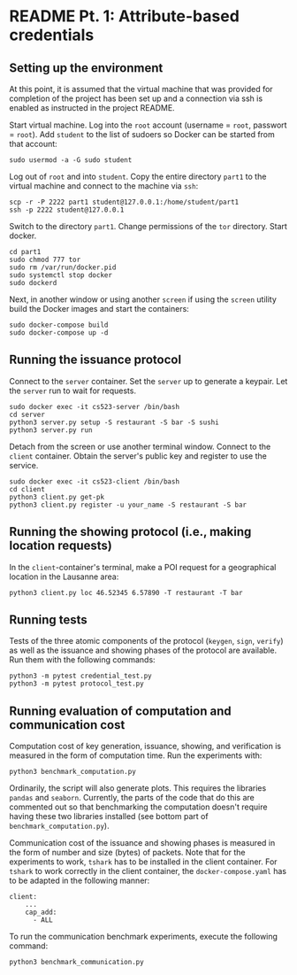 
# README Pt. 1: Attribute-based credentials

## Setting up the environment

At this point, it is assumed that the virtual machine that was provided for completion of the project has been set up and a connection via ssh is enabled as instructed in the project README.

Start virtual machine. Log into the `root` account (username = `root`, passwort = `root`). Add `student` to the list of sudoers so Docker can be started from that account:

```
sudo usermod -a -G sudo student
```

Log out of `root` and into `student`.
Copy the entire directory `part1` to the virtual machine and connect to the machine via `ssh`:

```
scp -r -P 2222 part1 student@127.0.0.1:/home/student/part1 
ssh -p 2222 student@127.0.0.1
```
Switch to the directory `part1`. Change permissions of the `tor` directory. Start docker. 

```
cd part1
sudo chmod 777 tor
sudo rm /var/run/docker.pid
sudo systemctl stop docker
sudo dockerd
```
Next, in another window or using another `screen` if using the `screen` utility build the Docker images and start the containers:

```
sudo docker-compose build
sudo docker-compose up -d
```

## Running the issuance protocol

Connect to the `server` container. Set the `server` up to generate a keypair. Let the `server` run to wait for requests.

```
sudo docker exec -it cs523-server /bin/bash
cd server
python3 server.py setup -S restaurant -S bar -S sushi
python3 server.py run
```

Detach from the screen or use another terminal window. Connect to the `client` container. Obtain the server's public key and register to use the service.

```
sudo docker exec -it cs523-client /bin/bash
cd client
python3 client.py get-pk
python3 client.py register -u your_name -S restaurant -S bar
```

## Running the showing protocol (i.e., making location requests)

In the `client`-container's terminal, make a POI request for a geographical location in the Lausanne area:

```
python3 client.py loc 46.52345 6.57890 -T restaurant -T bar
```

## Running tests

Tests of the three atomic components of the protocol (`keygen`, `sign`, `verify`) as well as the issuance and showing phases of the protocol are available. Run them with the following commands:

```
python3 -m pytest credential_test.py
python3 -m pytest protocol_test.py
```

## Running evaluation of computation and communication cost

Computation cost of key generation, issuance, showing, and verification is measured in the form of computation time. Run the experiments with:

```
python3 benchmark_computation.py
```

Ordinarily, the script will also generate plots. This requires the libraries `pandas` and `seaborn`. Currently, the parts of the code that do this are commented out so that benchmarking the computation doesn't require having these two libraries installed (see bottom part of `benchmark_computation.py`). 

Communication cost of the issuance and showing phases is measured in the form of number and size (bytes) of packets. Note that for the experiments to work, `tshark` has to be installed in the client container. For `tshark` to work correctly in the client container, the `docker-compose.yaml` has to be adapted in the following manner:

```
client:
    ...
    cap_add:
      - ALL
```

To run the communication benchmark experiments, execute the following command:

```
python3 benchmark_communication.py
```